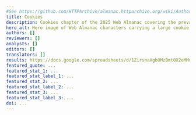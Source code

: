 ```yaml
---
#See https://github.com/HTTPArchive/almanac.httparchive.org/wiki/Authors'-Guide#metadata-to-add-at-the-top-of-your-chapters
title: Cookies
description: Cookies chapter of the 2025 Web Almanac covering the prevalence and structure of cookies on the web.
hero_alt: Hero image of Web Almanac characters carrying a large cookie, while crumbs are thrown off by another character. Another Web Almanac character is following the trail of cookies with a detective hat and a magnifying glass.
authors: []
reviewers: []
analysts: []
editors: []
translators: []
results: https://docs.google.com/spreadsheets/d/1ZirsnaXgbOMzBmt0X2eMMu3rVJvWCtQgE7pNG7fKcvc/edit
featured_quote: ...
featured_stat_1: ...
featured_stat_label_1: ...
featured_stat_2: ...
featured_stat_label_2: ...
featured_stat_3: ...
featured_stat_label_3: ...
doi: ...
---
```

